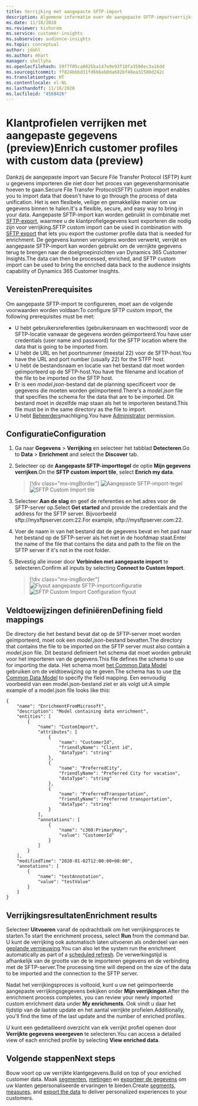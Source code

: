 ```yaml
---
title: Verrijking met aangepaste SFTP-import
description: Algemene informatie over de aangepaste SFTP-importverrijking.
ms.date: 11/18/2020
ms.reviewer: kishorem
ms.service: customer-insights
ms.subservice: audience-insights
ms.topic: conceptual
author: jdahl
ms.author: mhart
manager: shellyha
ms.openlocfilehash: 59f7f05ca0825ba147e9e93f10fa3508ec3a16dd
ms.sourcegitcommit: ff824bbbd31fd666ab0da682bf48ea31580d242c
ms.translationtype: HT
ms.contentlocale: nl-NL
ms.lasthandoff: 11/18/2020
ms.locfileid: "4568426"
---
```

# <a name="enrich-customer-profiles-with-custom-data-preview"></a><span data-ttu-id="28de6-103">Klantprofielen verrijken met aangepaste gegevens (preview)</span><span class="sxs-lookup"><span data-stu-id="28de6-103">Enrich customer profiles with custom data (preview)</span></span>

<span data-ttu-id="28de6-104">Dankzij de aangepaste import van Secure File Transfer Protocol (SFTP) kunt u gegevens importeren die niet door het proces van gegevensharmonisatie hoeven te gaan.</span><span class="sxs-lookup"><span data-stu-id="28de6-104">Secure File Transfer Protocol(SFTP) custom import enables you to import data that doesn't have to go through the process of data unification.</span></span> <span data-ttu-id="28de6-105">Het is een flexibele, veilige en gemakkelijke manier om uw gegevens binnen te halen.</span><span class="sxs-lookup"><span data-stu-id="28de6-105">It's a flexible, secure, and easy way to bring in your data.</span></span> <span data-ttu-id="28de6-106">Aangepaste SFTP-import kan worden gebruikt in combinatie met [SFTP-export](export-sftp.md), waarmee u de klantprofielgegevens kunt exporteren die nodig zijn voor verrijking.</span><span class="sxs-lookup"><span data-stu-id="28de6-106">SFTP custom import can be used in combination with [SFTP export](export-sftp.md) that lets you export the customer profile data that is needed for enrichment.</span></span> <span data-ttu-id="28de6-107">De gegevens kunnen vervolgens worden verwerkt, verrijkt en aangepaste SFTP-import kan worden gebruikt om de verrijkte gegevens terug te brengen naar de doelgroepinzichten van Dynamics 365 Customer Insights.</span><span class="sxs-lookup"><span data-stu-id="28de6-107">The data can then be processed, enriched, and SFTP custom import can be used to bring the enriched data back to the audience insights capability of Dynamics 365 Customer Insights.</span></span>

## <a name="prerequisites"></a><span data-ttu-id="28de6-108">Vereisten</span><span class="sxs-lookup"><span data-stu-id="28de6-108">Prerequisites</span></span>

<span data-ttu-id="28de6-109">Om aangepaste SFTP-import te configureren, moet aan de volgende voorwaarden worden voldaan:</span><span class="sxs-lookup"><span data-stu-id="28de6-109">To configure SFTP custom import, the following prerequisites must be met:</span></span>

- <span data-ttu-id="28de6-110">U hebt gebruikersreferenties (gebruikersnaam en wachtwoord) voor de SFTP-locatie vanwaar de gegevens worden geïmporteerd.</span><span class="sxs-lookup"><span data-stu-id="28de6-110">You have user credentials (user name and password) for the SFTP location where the data that is going to be imported from.</span></span>
- <span data-ttu-id="28de6-111">U hebt de URL en het poortnummer (meestal 22) voor de SFTP-host.</span><span class="sxs-lookup"><span data-stu-id="28de6-111">You have the URL and port number (usually 22) for the STFP host.</span></span>
- <span data-ttu-id="28de6-112">U hebt de bestandsnaam en locatie van het bestand dat moet worden geïmporteerd op de SFTP-host.</span><span class="sxs-lookup"><span data-stu-id="28de6-112">You have the filename and location of the file to be imported on the SFTP host.</span></span>
- <span data-ttu-id="28de6-113">Er is een *model.json*-bestand dat de planning specificeert voor de gegevens die moeten worden geïmporteerd.</span><span class="sxs-lookup"><span data-stu-id="28de6-113">There's a *model.json* file that specifies the schema for the data that are to be imported.</span></span> <span data-ttu-id="28de6-114">Dit bestand moet in dezelfde map staan als het te importeren bestand.</span><span class="sxs-lookup"><span data-stu-id="28de6-114">This file must be in the same directory as the file to import.</span></span>
- <span data-ttu-id="28de6-115">U hebt [Beheerders](permissions.md#administrator)machtiging.</span><span class="sxs-lookup"><span data-stu-id="28de6-115">You have [Administrator](permissions.md#administrator) permission.</span></span>

## <a name="configuration"></a><span data-ttu-id="28de6-116">Configuratie</span><span class="sxs-lookup"><span data-stu-id="28de6-116">Configuration</span></span>

1. <span data-ttu-id="28de6-117">Ga naar **Gegevens** > **Verrijking** en selecteer het tabblad **Detecteren**.</span><span class="sxs-lookup"><span data-stu-id="28de6-117">Go to **Data** > **Enrichment** and select the **Discover** tab.</span></span>

1. <span data-ttu-id="28de6-118">Selecteer op de **Aangepaste SFTP-importtegel** de optie **Mijn gegevens verrijken**.</span><span class="sxs-lookup"><span data-stu-id="28de6-118">On the **SFTP custom import tile**, select **Enrich my data**.</span></span>

   > [!div class="mx-imgBorder"]
   > <span data-ttu-id="28de6-119">![Aangepaste SFTP-import-tegel](media/SFTP_Custom_Import_tile.png "Aangepaste SFTP-import-tegel")</span><span class="sxs-lookup"><span data-stu-id="28de6-119">![SFTP Custom Import tile](media/SFTP_Custom_Import_tile.png "SFTP Custom Import tile")</span></span>

1. <span data-ttu-id="28de6-120">Selecteer **Aan de slag** en geef de referenties en het adres voor de SFTP-server op.</span><span class="sxs-lookup"><span data-stu-id="28de6-120">Select **Get started** and provide the credentials and the address for the SFTP server.</span></span> <span data-ttu-id="28de6-121">Bijvoorbeeld sftp://mysftpserver.com:22.</span><span class="sxs-lookup"><span data-stu-id="28de6-121">For example, sftp://mysftpserver.com:22.</span></span>

1. <span data-ttu-id="28de6-122">Voer de naam in van het bestand dat de gegevens bevat en het pad naar het bestand op de SFTP-server als het niet in de hoofdmap staat.</span><span class="sxs-lookup"><span data-stu-id="28de6-122">Enter the name of the file that contains the data and path to the file on the SFTP server if it's not in the root folder.</span></span>

1. <span data-ttu-id="28de6-123">Bevestig alle invoer door **Verbinden met aangepaste import** te selecteren.</span><span class="sxs-lookup"><span data-stu-id="28de6-123">Confirm all inputs by selecting **Connect to Custom Import**.</span></span>

   > [!div class="mx-imgBorder"]
   > <span data-ttu-id="28de6-124">![Flyout aangepaste SFTP-importconfiguratie](media/SFTP_Custom_Import_Configuration_flyout.png "Flyout aangepaste SFTP-importconfiguratie")</span><span class="sxs-lookup"><span data-stu-id="28de6-124">![SFTP Custom Import Configuration flyout](media/SFTP_Custom_Import_Configuration_flyout.png "SFTP Custom Import Configuration flyout")</span></span>

## <a name="defining-field-mappings"></a><span data-ttu-id="28de6-125">Veldtoewijzingen definiëren</span><span class="sxs-lookup"><span data-stu-id="28de6-125">Defining field mappings</span></span> 

<span data-ttu-id="28de6-126">De directory die het bestand bevat dat op de SFTP-server moet worden geïmporteerd, moet ook een *model.json*-bestand bevatten.</span><span class="sxs-lookup"><span data-stu-id="28de6-126">The directory that contains the file to be imported on the SFTP server must also contain a *model.json* file.</span></span> <span data-ttu-id="28de6-127">Dit bestand definieert het schema dat moet worden gebruikt voor het importeren van de gegevens.</span><span class="sxs-lookup"><span data-stu-id="28de6-127">This file defines the schema to use for importing the data.</span></span> <span data-ttu-id="28de6-128">Het schema moet [het Common Data Model](https://docs.microsoft.com/common-data-model/) gebruiken om de veldtoewijzing op te geven.</span><span class="sxs-lookup"><span data-stu-id="28de6-128">The schema has to use [the Common Data Model](https://docs.microsoft.com/common-data-model/) to specify the field mapping.</span></span> <span data-ttu-id="28de6-129">Een eenvoudig voorbeeld van een model.json-bestand ziet er als volgt uit:</span><span class="sxs-lookup"><span data-stu-id="28de6-129">A simple example of a model.json file looks like this:</span></span>

```
{
    "name": "EnrichmentFromMicrosoft",
    "description": "Model containing data enrichment",
    "entities": [
        {
            "name": "CustomImport",
            "attributes": [
                {
                    "name": "CustomerId",
                    "friendlyName": "Client id",
                    "dataType": "string"
                },
                {
                    "name": "PreferredCity",
                    "friendlyName": "Preferred City for vacation",
                    "dataType": "string"
                },
                {
                    "name": "PreferredTransportation",
                    "friendlyName": "Preferred transportation",
                    "dataType": "string"
                }
            ],
            "annotations": [
                {
                    "name": "c360:PrimaryKey",
                    "value": "CustomerId"
                }
            ]
        }
    ],
    "modifiedTime": "2020-01-02T12:00:00+08:00",
    "annotations": [
        {
            "name": "testAnnotation",
            "value": "testValue"
        }
    ]
}
```

## <a name="enrichment-results"></a><span data-ttu-id="28de6-130">Verrijkingsresultaten</span><span class="sxs-lookup"><span data-stu-id="28de6-130">Enrichment results</span></span>

<span data-ttu-id="28de6-131">Selecteer **Uitvoeren** vanaf de opdrachtbalk om het verrijkingsproces te starten.</span><span class="sxs-lookup"><span data-stu-id="28de6-131">To start the enrichment process, select **Run** from the command bar.</span></span> <span data-ttu-id="28de6-132">U kunt de verrijking ook automatisch laten uitvoeren als onderdeel van een [geplande vernieuwing](system.md#schedule-tab).</span><span class="sxs-lookup"><span data-stu-id="28de6-132">You can also let the system run the enrichment automatically as part of a [scheduled refresh](system.md#schedule-tab).</span></span> <span data-ttu-id="28de6-133">De verwerkingstijd is afhankelijk van de grootte van de te importeren gegevens en de verbinding met de SFTP-server.</span><span class="sxs-lookup"><span data-stu-id="28de6-133">The processing time will depend on the size of the data to be imported and the connection to the SFTP server.</span></span>

<span data-ttu-id="28de6-134">Nadat het verrijkingsproces is voltooid, kunt u uw net geïmporteerde aangepaste verrijkingsgegevens bekijken onder **Mijn verrijkingen**.</span><span class="sxs-lookup"><span data-stu-id="28de6-134">After the enrichment process completes, you can review your newly imported custom enrichment data under **My enrichments**.</span></span> <span data-ttu-id="28de6-135">Ook vindt u daar het tijdstip van de laatste update en het aantal verrijkte profielen.</span><span class="sxs-lookup"><span data-stu-id="28de6-135">Additionally, you'll find the time of the last update and the number of enriched profiles.</span></span>

<span data-ttu-id="28de6-136">U kunt een gedetailleerd overzicht van elk verrijkt profiel openen door **Verrijkte gegevens weergeven** te selecteren.</span><span class="sxs-lookup"><span data-stu-id="28de6-136">You can access a detailed view of each enriched profile by selecting **View enriched data**.</span></span>

## <a name="next-steps"></a><span data-ttu-id="28de6-137">Volgende stappen</span><span class="sxs-lookup"><span data-stu-id="28de6-137">Next steps</span></span>

<span data-ttu-id="28de6-138">Bouw voort op uw verrijkte klantgegevens.</span><span class="sxs-lookup"><span data-stu-id="28de6-138">Build on top of your enriched customer data.</span></span> <span data-ttu-id="28de6-139">Maak [segmenten](segments.md), [metingen](measures.md) en [exporteer de gegevens](export-destinations.md) om uw klanten gepersonaliseerde ervaringen te bieden.</span><span class="sxs-lookup"><span data-stu-id="28de6-139">Create [segments](segments.md), [measures](measures.md), and [export the data](export-destinations.md) to deliver personalized experiences to your customers.</span></span>


